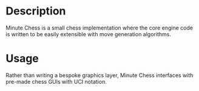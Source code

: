 # Description
Minute Chess is a small chess implementation where the core engine code is written to be easily extensible with move generation algorithms.

# Usage
Rather than writing a bespoke graphics layer, Minute Chess interfaces with pre-made chess GUIs with UCI notation.
